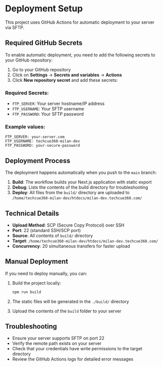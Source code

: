 # Deployment Setup

This project uses GitHub Actions for automatic deployment to your server via SFTP.

## Required GitHub Secrets

To enable automatic deployment, you need to add the following secrets to your GitHub repository:

1. Go to your GitHub repository
2. Click on **Settings** → **Secrets and variables** → **Actions**
3. Click **New repository secret** and add these secrets:

### Required Secrets:

- `FTP_SERVER`: Your server hostname/IP address
- `FTP_USERNAME`: Your SFTP username  
- `FTP_PASSWORD`: Your SFTP password

### Example values:
```
FTP_SERVER: your-server.com
FTP_USERNAME: techcue360-milan-dev
FTP_PASSWORD: your-secure-password
```

## Deployment Process

The deployment happens automatically when you push to the `main` branch:

1. **Build**: The workflow builds your Next.js application with static export
2. **Debug**: Lists the contents of the build directory for troubleshooting
3. **Deploy**: All files from the `build/` directory are uploaded to `/home/techcue360-milan-dev/htdocs/milan-dev.techcue360.com/`

## Technical Details

- **Upload Method**: SCP (Secure Copy Protocol) over SSH
- **Port**: 22 (standard SSH/SCP port)
- **Source**: All contents of `build/` directory
- **Target**: `/home/techcue360-milan-dev/htdocs/milan-dev.techcue360.com/`
- **Concurrency**: 20 simultaneous transfers for faster upload

## Manual Deployment

If you need to deploy manually, you can:

1. Build the project locally:
   ```bash
   npm run build
   ```

2. The static files will be generated in the `./build/` directory

3. Upload the contents of the `build` folder to your server

## Troubleshooting

- Ensure your server supports SFTP on port 22
- Verify the remote path exists on your server
- Check that your credentials have write permissions to the target directory
- Review the GitHub Actions logs for detailed error messages
